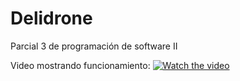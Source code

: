 # Delidrone
Parcial 3 de programación de software II

Video mostrando funcionamiento:
[![Watch the video](https://i.imgur.com/M5ynFyo.png)](https://www.youtube.com/watch?v=_Ouwy2ac5FQ&feature=youtu.be)
